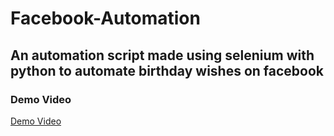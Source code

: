 # Facebook-Automation

<h2>An automation script made using selenium with python to automate birthday wishes on facebook</h2>
<h3> Demo Video</h3>
<a href="https://youtu.be/G2aDu-s88Ho">Demo Video</a>
